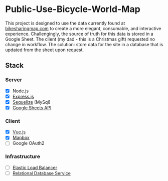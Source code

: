 # Public-Use-Bicycle-World-Map
This project is designed to use the data currently found at [bikesharingmap.com](http://bikesharingmap.com) to create a more elegant, consumable, and interactive experience.
Challengingly, the source of truth for this data is stored in a Google Sheet. The client (my dad - this is a Christmas gift) requested no change in workflow. The solution: store data for the site in a database that is updated from the sheet upon request.

## Stack

### Server
- [x] [Node.js](https://nodejs.org/en/)
- [x] [Express.js](https://expressjs.com/)
- [x] [Sequelize](https://sequelize.org/) (MySql)
- [x] [Google Sheets API](https://developers.google.com/sheets/api)

### Client
- [x] [Vue.js](https://vuejs.org/)
- [x] [Mapbox](https://www.mapbox.com/)
- [ ] Google OAuth2

### Infrastructure
- [ ] [Elastic Load Balancer](https://aws.amazon.com/elasticloadbalancing/)
- [ ] [Relational Database Service](https://aws.amazon.com/rds/)
